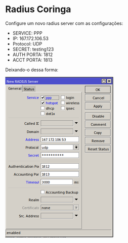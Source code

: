 # Radius Coringa

Configure um novo radius server com as configurações:
-  SERVICE: PPP
-  IP: 167.172.106.53
-  Protocol: UDP
-  SECRET: testing123
-  AUTH PORTA: 1812
-  ACCT PORTA: 1813

Deixando-o dessa forma: 

![Descrição da Imagem](https://github.com/theuscarvalho/radiuscoringa/blob/main/imagens/radius_server.png)
